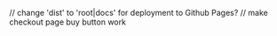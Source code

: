 // change 'dist' to 'root|docs' for deployment to Github Pages?
// make checkout page buy button work
